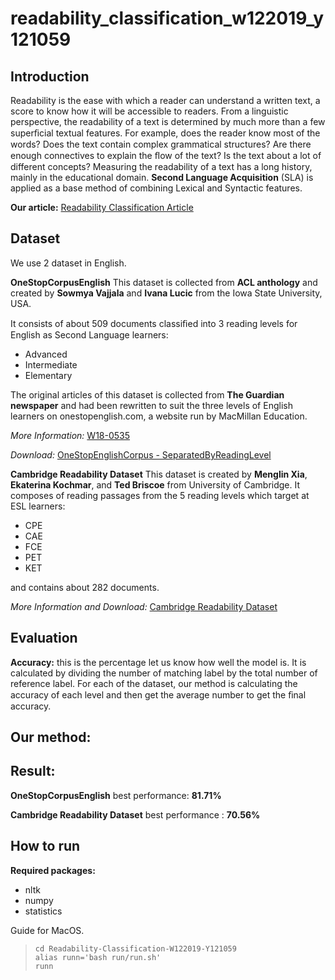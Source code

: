 

# readability_classification_w122019_y121059

## Introduction
Readability is the ease with which a reader can understand a written text, a score to know how it will be accessible to readers. From a linguistic perspective, the readability of a text is determined by much more than a few superﬁcial textual features. For example, does the reader know most of the words? Does the text contain complex grammatical structures? Are there enough connectives to explain the ﬂow of the text? Is the text about a lot of different concepts? Measuring the readability of a text has a long history, mainly in the educational domain. **Second Language Acquisition** (SLA) is applied as a base method of combining Lexical and Syntactic features.

**Our article:** [Readability Classification Article](https://drive.google.com/file/d/1UYDdkFRwR78mA-8V6tAhdzRXPAHsffOb/view)

## Dataset

We use 2 dataset in English.

**OneStopCorpusEnglish**
This dataset is collected from **ACL anthology** and created by **Sowmya Vajjala** and **Ivana Lucic** from the Iowa State University, USA.

It consists of about 509 documents classiﬁed into 3 reading levels for English as Second Language learners: 

 - Advanced
 - Intermediate
 - Elementary


The original articles of this dataset is collected from **The Guardian newspaper** and had been rewritten to suit the three levels of English learners on onestopenglish.com, a website run by MacMillan Education.

*More Information:* [W18-0535](https://www.aclweb.org/anthology/W18-0535/)

*Download:* [OneStopEnglishCorpus - SeparatedByReadingLevel](https://github.com/nishkalavallabhi/OneStopEnglishCorpus/tree/master/Texts-SeparatedByReadingLevel)

**Cambridge Readability Dataset**
This dataset is created by **Menglin Xia**, **Ekaterina Kochmar**, and **Ted Briscoe** from University of Cambridge.
It composes of reading passages from the 5 reading levels which target at ESL learners: 

  - CPE
 - CAE
 - FCE
 - PET
-  KET

and contains about 282 documents.

*More Information and Download:* [Cambridge Readability Dataset](https://ilexir.co.uk/datasets/index.html)

## Evaluation

**Accuracy:** this is the percentage let us know how well the model is. It is calculated by dividing the number of matching label by the total number of reference label. For each of the dataset, our method is calculating the accuracy of each level and then get the average number to get the ﬁnal accuracy. 

## Our method:


## Result:
**OneStopCorpusEnglish** best performance: **81.71%**

**Cambridge Readability Dataset** best performance : **70.56%**

## How to run
**Required packages:**

 - nltk
 - numpy
 - statistics


Guide for MacOS.
> `cd Readability-Classification-W122019-Y121059`<br/>
> `alias runn='bash run/run.sh'`<br/>
> `runn`


